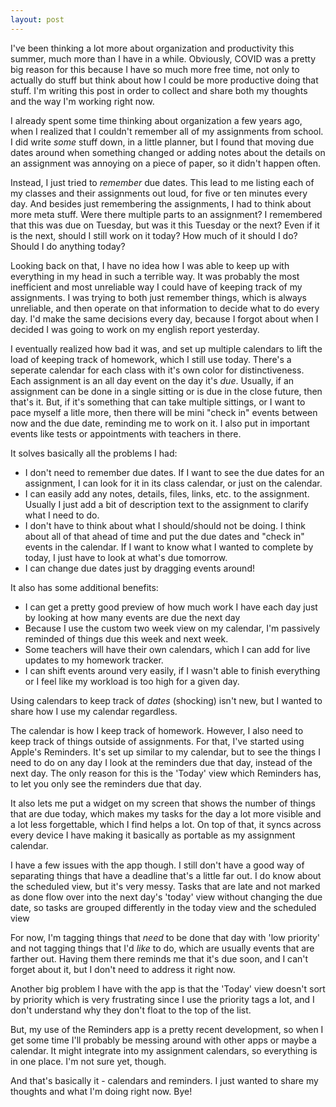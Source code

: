 ```yaml
---
layout: post
---
```


I've been thinking a lot more about organization and productivity this summer, much more than I have in a while. Obviously, COVID was a pretty big reason for this because I have so much more free time, not only to actually do stuff but think about how I could be more productive doing that stuff. I'm writing this post in order to collect and share both my thoughts and the way I'm working right now. 

I already spent some time thinking about organization a few years ago, when I realized that I couldn't remember all of my assignments from school. I did write _some_ stuff down, in a little planner, but I found that moving due dates around when something changed or adding notes about the details on an assignment was annoying on a piece of paper, so it didn't happen often.

Instead, I just tried to _remember_ due dates. This lead to me listing each of my classes and their assignments out loud, for five or ten minutes every day. And besides just remembering the assignments, I had to think about more meta stuff. Were there multiple parts to an assignment? I remembered that this was due on Tuesday, but was it this Tuesday or the next? Even if it is the next, should I still work on it today? How much of it should I do? Should I do anything today?

Looking back on that, I have no idea how I was able to keep up with everything in my head in such a terrible way. It was probably the most inefficient and most unreliable way I could have of keeping track of my assignments. I was trying to both just remember things, which is always unreliable, and then operate on that information to decide what to do every day. I'd make the same decisions every day, because I forgot about when I decided I was going to work on my english report yesterday.

I eventually realized how bad it was, and set up multiple calendars to lift the load of keeping track of homework, which I still use today. There's a seperate calendar for each class with it's own color for distinctiveness. Each assignment is an all day event on the day it's _due_. Usually, if an assignment can be done in a single sitting or is due in the close future, then that's it. But, if it's something that can take multiple sittings, or I want to pace myself a litle more, then there will be mini "check in" events between now and the due date, reminding me to work on it. I also put in important events like tests or appointments with teachers in there.

It solves basically all the problems I had:
 - I don't need to remember due dates. If I want to see the due dates for an assignment, I can look for it in its class calendar, or just on the calendar.
 - I can easily add any notes, details, files, links, etc. to the assignment. Usually I just add a bit of description text to the assignment to clarify what I need to do.
 - I don't have to think about what I should/should not be doing. I think about all of that ahead of time and put the due dates and "check in" events in the calendar. If I want to know what I wanted to complete by today, I just have to look at what's due tomorrow.
 - I can change due dates just by dragging events around!

It also has some additional benefits:
 - I can get a pretty good preview of how much work I have each day just by looking at how many events are due the next day
 - Because I use the custom two week view on my calendar, I'm passively reminded of things due this week and next week.
 - Some teachers will have their own calendars, which I can add for live updates to my homework tracker.
 - I can shift events around very easily, if I wasn't able to finish everything or I feel like my workload is too high for a given day.

Using calendars to keep track of _dates_ (shocking) isn't new, but I wanted to share how I use my calendar regardless.

The calendar is how I keep track of homework. However, I also need to keep track of things outside of assignments. For that, I've started using Apple's Reminders. It's set up similar to my calendar, but to see the things I need to do on any day I look at the reminders due that day, instead of the next day. The only reason for this is the 'Today' view which Reminders has, to let you only see the reminders due that day.

It also lets me put a widget on my screen that shows the number of things that are due today, which makes my tasks for the day a lot more visible and a lot less forgettable, which I find helps a lot. On top of that, it syncs across every device I have making it basically as portable as my assignment calendar.

I have a few issues with the app though. I still don't have a good way of separating things that have a deadline that's a little far out. I do know about the scheduled view, but it's very messy. Tasks that are late and not marked as done flow over into the next day's 'today' view without changing the due date, so tasks are grouped differently in the today view and the scheduled view

For now, I'm tagging things that _need_ to be done that day with 'low priority' and not tagging things that I'd _like_ to do, which are usually events that are farther out. Having them there reminds me that it's due soon, and I can't forget about it, but I don't need to address it right now.

Another big problem I have with the app is that  the 'Today' view doesn't sort by priority which is very frustrating since I use the priority tags a lot, and I don't understand why they don't float to the top of the list.

But, my use of the Reminders app is a pretty recent development, so when I get some time I'll probably be messing around with other apps or maybe a calendar. It might integrate into my assignment calendars, so everything is in one place. I'm not sure yet, though. 

And that's basically it - calendars and reminders. I just wanted to share my thoughts and what I'm doing right now. Bye!

